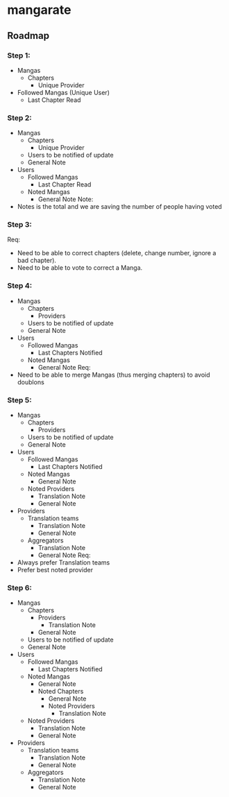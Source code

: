 # mangarate

## Roadmap
### Step 1:
- Mangas
    - Chapters
        - Unique Provider
- Followed Mangas (Unique User)
    - Last Chapter Read

### Step 2:
- Mangas
    - Chapters
        - Unique Provider
    - Users to be notified of update
    - General Note
- Users
    - Followed Mangas
        - Last Chapter Read
    - Noted Mangas
        - General Note
Note:
- Notes is the total and we are saving the number of people having voted

### Step 3:
Req:
- Need to be able to correct chapters (delete, change number, ignore a bad chapter). 
- Need to be able to vote to correct a Manga.

### Step 4:
- Mangas
    - Chapters
        - Providers
    - Users to be notified of update
    - General Note
- Users
    - Followed Mangas
        - Last Chapters Notified
    - Noted Mangas
        - General Note
Req:
- Need to be able to merge Mangas (thus merging chapters) to avoid doublons

### Step 5:
- Mangas
    - Chapters
        - Providers
    - Users to be notified of update
    - General Note
- Users
    - Followed Mangas
        - Last Chapters Notified
    - Noted Mangas
        - General Note
    - Noted Providers
        - Translation Note
        - General Note
- Providers
    - Translation teams
        - Translation Note
        - General Note
    - Aggregators
        - Translation Note
        - General Note
Req:
- Always prefer Translation teams
- Prefer best noted provider

### Step 6:
- Mangas
    - Chapters
        - Providers
            - Translation Note
        - General Note
    - Users to be notified of update
    - General Note
- Users
    - Followed Mangas
        - Last Chapters Notified
    - Noted Mangas
        - General Note
        - Noted Chapters
            - General Note
            - Noted Providers
                - Translation Note
    - Noted Providers
        - Translation Note
        - General Note
- Providers
    - Translation teams
        - Translation Note
        - General Note
    - Aggregators
        - Translation Note
        - General Note
